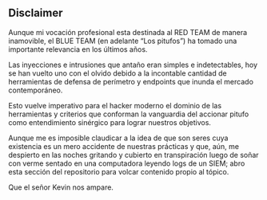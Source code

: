 ## Disclaimer

Aunque mi vocación profesional esta destinada al RED TEAM de manera inamovible, el BLUE TEAM (en adelante “Los pitufos”) ha tomado una importante relevancia en los últimos años.

Las inyecciones e intrusiones que antaño eran simples e indetectables, hoy se han vuelto uno con el olvido debido a la incontable cantidad de herramientas de defensa de perímetro y endpoints que inunda el mercado contemporáneo.

Esto vuelve imperativo para el hacker moderno el dominio de las herramientas y criterios que conforman la vanguardia del accionar pitufo como entendimiento sinérgico para lograr nuestros objetivos.

Aunque me es imposible claudicar a la idea de que son seres cuya existencia es un mero accidente de nuestras prácticas y que, aún, me despierto en las noches gritando y cubierto en transpiración luego de soñar con verme sentado en una computadora leyendo logs de un SIEM; 
abro esta sección del repositorio para volcar contenido propio al tópico.

Que el señor Kevin nos ampare.
